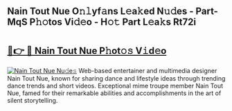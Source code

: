 ## Nain Tout Nue O𝚗𝚕yf𝚊ns L𝚎a𝚔ed N𝚞𝚍es - Part-MqS P𝚑𝚘tos Vi𝚍𝚎o - H𝚘𝚝 Part L𝚎a𝚔s Rt72i

# <h2><a href="http://kf75o6s.oniu.top/?m=Nain+Tout+Nue">🔗👉 🔴 Nain Tout Nue P𝚑ot𝚘𝚜 V𝚒d𝚎o</a></h2>

[![Nain Tout Nue Nu𝚍e𝚜](https://i.imgur.com/0qMVB7G.gif)](http://kf75o6s.oniu.top/?m=Nain+Tout+Nue)
Web-based entertainer and multimedia designer Nain Tout Nue, known for sharing dance and lifestyle ideas through trending dance trends and short videos. Exceptional mime troupe member Nain Tout Nue, famed for their remarkable abilities and accomplishments in the art of silent storytelling.  
